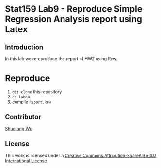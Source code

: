 # Stat159 Lab9 - Reproduce Simple Regression Analysis report using Latex

## Introduction

In this lab we rereproduce the report of HW2 using Rnw.

# Reproduce
1. `git clone` this repository
2. `cd lab09`
3. compile `Report.Rnw`

## Contributor

[Shuotong Wu](http://github.com/shuotong)

## License

This work is licensed under a [Creative Commons Attribution-ShareAlike 4.0 International License](http://creativecommons.org/licenses/by-sa/4.0/)

